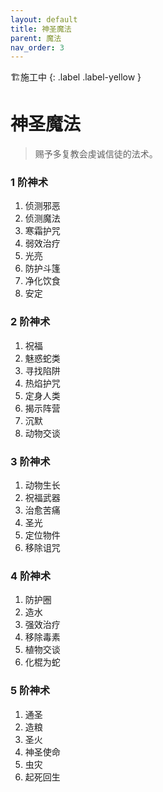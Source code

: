 ```yaml
---
layout: default
title: 神圣魔法
parent: 魔法
nav_order: 3
---
```


🏗️施工中
{: .label .label-yellow }

# 神圣魔法

> 赐予多复教会虔诚信徒的法术。

### 1 阶神术

1. 侦测邪恶
2. 侦测魔法
3. 寒霜护咒
4. 弱效治疗
5. 光亮
6. 防护斗篷
7. 净化饮食
8. 安定

### 2 阶神术

1. 祝福
2. 魅惑蛇类
3. 寻找陷阱
4. 热焰护咒
5. 定身人类
6. 揭示阵营
7. 沉默
8. 动物交谈

### 3 阶神术

1. 动物生长
2. 祝福武器
3. 治愈苦痛
4. 圣光
5. 定位物件
6. 移除诅咒

### 4 阶神术

1. 防护圈
2. 造水
3. 强效治疗
4. 移除毒素
5. 植物交谈
6. 化棍为蛇

### 5 阶神术

1. 通圣
2. 造粮
3. 圣火
4. 神圣使命
5. 虫灾
6. 起死回生
